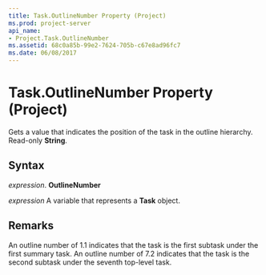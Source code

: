 ```yaml
---
title: Task.OutlineNumber Property (Project)
ms.prod: project-server
api_name:
- Project.Task.OutlineNumber
ms.assetid: 68c0a85b-99e2-7624-705b-c67e8ad96fc7
ms.date: 06/08/2017
---
```



# Task.OutlineNumber Property (Project)

Gets a value that indicates the position of the task in the outline hierarchy. Read-only  **String**.


## Syntax

 _expression_. **OutlineNumber**

 _expression_ A variable that represents a **Task** object.


## Remarks

An outline number of 1.1 indicates that the task is the first subtask under the first summary task. An outline number of 7.2 indicates that the task is the second subtask under the seventh top-level task. 


